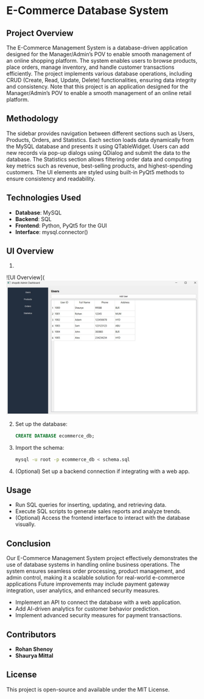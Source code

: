 # E-Commerce Database System

## Project Overview
The E-Commerce Management System is a database-driven application designed for the Manager/Admin’s POV to enable smooth management of an online shopping platform.
The system enables users to browse products, place orders, manage inventory, and handle customer transactions efficiently.
The project implements various database operations, including CRUD (Create, Read, Update, Delete) functionalities, ensuring data integrity and consistency.
Note that this project is an application designed for the Manager/Admin’s POV to enable a smooth management of an online retail platform.


## Methodology
The sidebar provides navigation between different sections such as Users, Products, Orders, and Statistics.
Each section loads data dynamically from the MySQL database and presents it using QTableWidget.
Users can add new records via pop-up dialogs using QDialog and submit the data to the database.
The Statistics section allows filtering order data and computing key metrics such as revenue, best-selling products, and highest-spending customers.
The UI elements are styled using built-in PyQt5 methods to ensure consistency and readability.

## Technologies Used
- **Database**: MySQL 
- **Backend**: SQL 
- **Frontend**: Python, PyQt5 for the GUI
- **Interface**: mysql.connector()


## UI Overview
1. 
  ![UI Overview](![Screenshot](images/WhatsApp%20Image%202025-04-01%20at%2016.34.46.jpeg)


2. Set up the database:
   ```sql
   CREATE DATABASE ecommerce_db;
   ```
3. Import the schema:
   ```bash
   mysql -u root -p ecommerce_db < schema.sql
   ```
4. (Optional) Set up a backend connection if integrating with a web app.

## Usage
- Run SQL queries for inserting, updating, and retrieving data.
- Execute SQL scripts to generate sales reports and analyze trends.
- (Optional) Access the frontend interface to interact with the database visually.

## Conclusion
Our E-Commerce Management System project effectively demonstrates the use of database systems in handling online business operations. 
The system ensures seamless order processing, product management, and admin control, making it a scalable solution for real-world e-commerce applications
Future improvements may include payment gateway integration, user analytics, and enhanced security measures.

- Implement an API to connect the database with a web application.
- Add AI-driven analytics for customer behavior prediction.
- Implement advanced security measures for payment transactions.

## Contributors
- **Rohan Shenoy**
- **Shaurya Mittal**

## License
This project is open-source and available under the MIT License.
